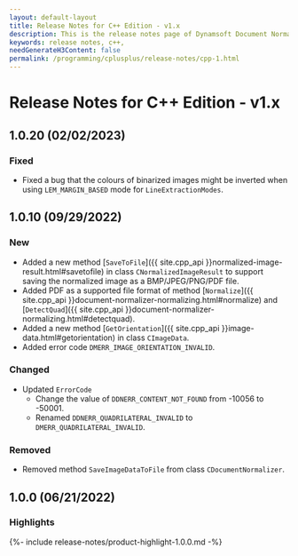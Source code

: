 ```yaml
---
layout: default-layout
title: Release Notes for C++ Edition - v1.x
description: This is the release notes page of Dynamsoft Document Normalizer SDK C++ Edition for version 1.x.
keywords: release notes, c++, 
needGenerateH3Content: false
permalink: /programming/cplusplus/release-notes/cpp-1.html
---
```


# Release Notes for C++ Edition - v1.x

## 1.0.20 (02/02/2023)

### Fixed

- Fixed a bug that the colours of binarized images might be inverted when using `LEM_MARGIN_BASED` mode for `LineExtractionModes`.

## 1.0.10 (09/29/2022)

### New

- Added a new method [`SaveToFile`]({{ site.cpp_api }}normalized-image-result.html#savetofile) in class `CNormalizedImageResult` to support saving the normalized image as a BMP/JPEG/PNG/PDF file.
- Added PDF as a supported file format of method [`Normalize`]({{ site.cpp_api }}document-normalizer-normalizing.html#normalize) and [`DetectQuad`]({{ site.cpp_api }}document-normalizer-normalizing.html#detectquad).
- Added a new method [`GetOrientation`]({{ site.cpp_api }}image-data.html#getorientation) in class `CImageData`.
- Added error code `DMERR_IMAGE_ORIENTATION_INVALID`.

### Changed

- Updated `ErrorCode`
  - Change the value of `DDNERR_CONTENT_NOT_FOUND` from -10056 to -50001.
  - Renamed `DDNERR_QUADRILATERAL_INVALID` to `DMERR_QUADRILATERAL_INVALID`.

### Removed

- Removed method `SaveImageDataToFile` from class `CDocumentNormalizer`.

## 1.0.0 (06/21/2022)

### Highlights

{%- include release-notes/product-highlight-1.0.0.md -%}
